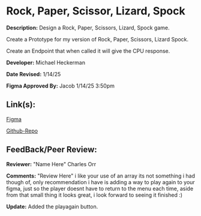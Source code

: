 # Rock, Paper, Scissor, Lizard, Spock

**Description:** Design a Rock, Paper, Scissors, Lizard, Spock game.

Create a Prototype for my version of Rock, Paper, Scissors, Lizard Spock.

Create an Endpoint that when called it will give the CPU response.


**Developer:** Michael Heckerman

**Date Revised:** 1/14/25

**Figma Approved By:** Jacob 1/14/25 3:50pm


## Link(s):

[Figma](https://www.figma.com/design/2xOvoB0F0DCTUDBSx30QfC/Rock%2CPaper%2CScissors%2CLizard%2CSpock?node-id=0-1&p=f&t=pJNk4w7yv4gCDthi-0)

[Github-Repo](https://github.com/mkheck13/RPSLS)


## FeedBack/Peer Review: 

**Reviewer:** "Name Here" Charles Orr

**Comments:** "Review Here" i like your use of an array its not something i had though of, only recommendation i have is adding a way to play again to your figma, just so the player doesnt have to return to the menu each time, aside from that small thing it looks great, i look forward to seeing it finished :)

**Update:** Added the playagain button.
